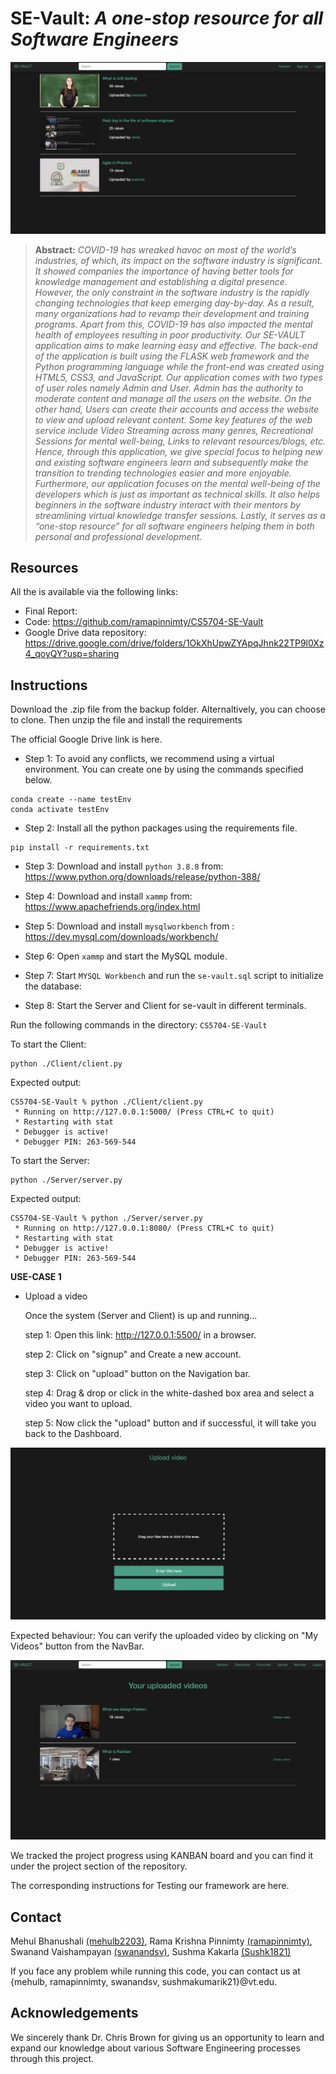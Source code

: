 # SE-Vault: *A one-stop resource for all Software Engineers*

![Landing Page of SE-Vault](images/landing_page.png)

> **Abstract:** *COVID-19 has wreaked havoc on most of the world’s industries, of which, its impact on the software industry is significant. It showed companies the importance of having better tools for knowledge management and establishing a digital presence. However, the only constraint in the software industry is the rapidly changing technologies that keep emerging day-by-day. As a result, many organizations had to revamp their development and training programs. Apart from this, COVID-19 has also impacted the mental health of employees resulting in poor productivity. Our SE-VAULT application aims to make learning easy and effective. The back-end of the application is built using the FLASK web framework and the Python programming language while the front-end was created using HTML5, CSS3, and JavaScript. Our application comes with two types of user roles namely Admin and User. Admin has the authority to moderate content and manage all the users on the website. On the other hand, Users can create their accounts and access the website to view and upload relevant content. Some key features of the web service include Video Streaming across many genres, Recreational Sessions for mental well-being, Links to relevant resources/blogs, etc. Hence, through this application, we give special focus to helping new and existing software engineers learn and subsequently make the transition to trending technologies easier and more enjoyable. Furthermore, our application focuses on the mental well-being of the developers which is just as important as technical skills. It also helps beginners in the software industry interact with their mentors by streamlining virtual knowledge transfer sessions. Lastly, it serves as a “one-stop resource” for all software engineers helping them in both personal and professional development.*

## Resources

All the  is available via the following links:

- Final Report: 
- Code: https://github.com/ramapinnimty/CS5704-SE-Vault
- Google Drive data repository: https://drive.google.com/drive/folders/1OkXhUpwZYApqJhnk22TP9l0Xz4_qoyQY?usp=sharing

## Instructions

Download the .zip file from the backup folder. Alternaltively, you can choose to clone. Then unzip the file and install the requirements 

The official Google Drive link is here.



- Step 1: To avoid any conflicts, we recommend using a virtual environment. You can create one by using the commands specified below.
```
conda create --name testEnv
conda activate testEnv
```

- Step 2: Install all the python packages using the requirements file.
```
pip install -r requirements.txt
```

- Step 3: Download and install `python 3.8.8` from: https://www.python.org/downloads/release/python-388/

- Step 4: Download and install `xammp` from: https://www.apachefriends.org/index.html 

- Step 5: Download and install `mysqlworkbench` from : https://dev.mysql.com/downloads/workbench/

- Step 6: Open `xammp` and start the MySQL module.

- Step 7: Start `MYSQL Workbench` and run the `se-vault.sql` script to initialize the database:

- Step 8: Start the Server and Client for se-vault in different terminals.

Run the following commands in the directory: `CS5704-SE-Vault`

To start the Client:

```
python ./Client/client.py
```
Expected output: 
```
CS5704-SE-Vault % python ./Client/client.py
 * Running on http://127.0.0.1:5000/ (Press CTRL+C to quit)
 * Restarting with stat
 * Debugger is active!
 * Debugger PIN: 263-569-544
```

To start the Server:
```
python ./Server/server.py
```
Expected output:
```
CS5704-SE-Vault % python ./Server/server.py
 * Running on http://127.0.0.1:8080/ (Press CTRL+C to quit)
 * Restarting with stat
 * Debugger is active!
 * Debugger PIN: 263-569-544
```

**USE-CASE 1**
- Upload a video

  Once the system (Server and Client) is up and running...

  step 1: Open this link: http://127.0.0.1:5500/ in a browser.

  step 2: Click on "signup" and Create a new account.

  step 3: Click on "upload" button on the Navigation bar.

  step 4: Drag & drop or click in the white-dashed box area and select a video you want to upload.

  step 5: Now click the "upload" button and if successful, it will take you back to the Dashboard.

![Upload a image](images/upload_video.png)

  Expected behaviour: You can verify the uploaded video by clicking on "My Videos" button from the NavBar.

![Upload a image](images/uploaded_videos.png)

We tracked the project progress using KANBAN board and you can find it under the project section of the repository.


The corresponding instructions for Testing our framework are here.

## Contact
Mehul Bhanushali [(mehulb2203)](https://github.com/mehulb2203), Rama Krishna Pinnimty [(ramapinnimty)](https://github.com/ramapinnimty), Swanand Vaishampayan [(swanandsv)](https://github.com/swanandsv), Sushma Kakarla [(Sushk1821)](https://github.com/Sushk1821)

If you face any problem while running this code, you can contact us at {mehulb, ramapinnimty, swanandsv, sushmakumarik21}@vt.edu.

## Acknowledgements

We sincerely thank Dr. Chris Brown for giving us an opportunity to learn and expand our knowledge about various Software Engineering processes through this project.
